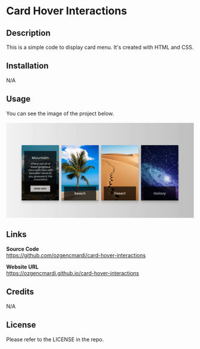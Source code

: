 # Card Hover Interactions

## Description

This is a simple code to display card menu. It's created with HTML and CSS.

## Installation

N/A

## Usage

You can see the image of the project below.
<br><br>
![alt text](img/screenshot.png)

## Links

<b>Source Code</b>
<br>
https://github.com/ozgencmardi/card-hover-interactions

<b>Website URL</b>
<br>
https://ozgencmardi.github.io/card-hover-interactions

## Credits

N/A

## License

Please refer to the LICENSE in the repo.
